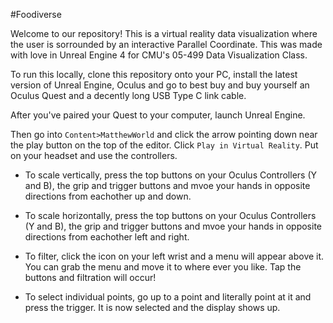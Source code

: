 #Foodiverse 

Welcome to our repository! This is a virtual reality data visualization where the user is sorrounded by an interactive Parallel Coordinate. This was made with love in Unreal Engine 4 for CMU's 05-499 Data Visualization Class. 

To run this locally, clone this repository onto your PC, install the latest version of Unreal Engine, Oculus and go to best buy and buy yourself an Oculus Quest and a decently long USB Type C link cable. 

After you've paired your Quest to your computer, launch Unreal Engine. 

Then go into ``Content>MatthewWorld`` and click the arrow pointing down near the play button on the top of the editor. Click ``Play in Virtual Reality``. Put on your headset and use the controllers. 

- To scale vertically, press the top buttons on your Oculus Controllers (Y and B), the grip and trigger buttons and mvoe your hands in opposite directions from eachother up and down. 

- To scale horizontally, press the top buttons on your Oculus Controllers (Y and B), the grip and trigger buttons and mvoe your hands in opposite directions from eachother left and right. 

- To filter, click the icon on your left wrist and a menu will appear above it. You can grab the menu and move it to where ever you like. Tap the buttons and filtration will occur! 

- To select individual points, go up to a point and literally point at it and press the trigger. It is now selected and the display shows up. 
